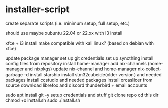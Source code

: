 # installer-script

create separate scripts (i.e. minimum setup, full setup, etc.)

should use maybe xubuntu 22.04 or 22.xx with i3 install

xfce + i3 install
make compatible with kali linux? (based on debian with xfce)

update package manager
set up git credentials
set up syncthing
install config files from repository
install home-manager
add nix-channels (home-manager and nixpkgs)
update nix-channel and home-manager
nix-collect-garbage -d
install starship
install stm32cubeide(older version) and needed packages
install ccstudio and needed packages
install orcaslicer from source
download librefox and discord
thunderbird + email accounts 

sudo apt install git -y
setup credentials and stuff
git clone repo
cd this dir
chmod +x install.sh
sudo ./install.sh
